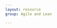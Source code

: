 ```yaml
---
layout: resource
group: Agile and Lean

---
```

<!-- General resources go here -->

<!-- ### Core -->

<!-- ### Intermediate -->

<!-- ### Advanced -->

<!-- ### Jedi -->
